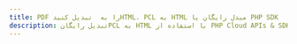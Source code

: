 ---title: PDF را به  تبدیل کنیدHTML، PCL به HTML مبدل رایگان یا PHP SDKdescription: تبدیل رایگانPCL به HTML با استفاده از PHP Cloud APIs & SDK همچنین اسناد PDF را در Cloud ایجاد، ویرایش و رندر کنید.---